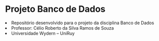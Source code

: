 # Projeto Banco de Dados
<li>
    Repositório desenvolvido para o projeto da disciplina Banco de Dados 
</li>
<li>
    Professor:  Célio Roberto da Silva Ramos de Souza
</li>

<li>
    Universidade Wydern – UniRuy
</li>

